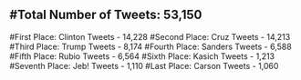 #Total Number of Tweets: 53,150 
---
#First Place: Clinton Tweets - 14,228
#Second Place: Cruz Tweets - 14,213
#Third Place: Trump Tweets - 8,174
#Fourth Place: Sanders Tweets - 6,588
#Fifth Place: Rubio Tweets - 6,564
#Sixth Place: Kasich Tweets - 1,213
#Seventh Place: Jeb! Tweets - 1,110
#Last Place: Carson Tweets - 1,060
